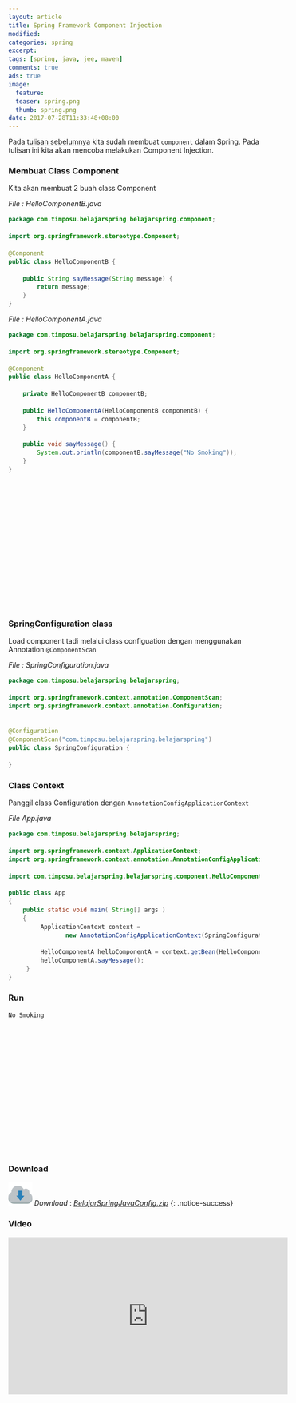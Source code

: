 ```yaml
---
layout: article
title: Spring Framework Component Injection
modified:
categories: spring
excerpt:
tags: [spring, java, jee, maven]
comments: true
ads: true
image:
  feature:
  teaser: spring.png
  thumb: spring.png
date: 2017-07-28T11:33:48+08:00
---
```


Pada [tulisan sebelumnya](/spring-framework-component/) kita sudah membuat `component` dalam Spring. Pada tulisan ini kita akan mencoba melakukan Component Injection.

### Membuat Class Component

Kita akan membuat 2 buah class Component

*File : HelloComponentB.java*

```java
package com.timposu.belajarspring.belajarspring.component;

import org.springframework.stereotype.Component;

@Component
public class HelloComponentB {

	public String sayMessage(String message) {
		return message;
	}
}
```

*File : HelloComponentA.java*

```java
package com.timposu.belajarspring.belajarspring.component;

import org.springframework.stereotype.Component;

@Component
public class HelloComponentA {
	
	private HelloComponentB componentB;
		
	public HelloComponentA(HelloComponentB componentB) {
		this.componentB = componentB;
	}

	public void sayMessage() {
		System.out.println(componentB.sayMessage("No Smoking"));
	}
}
```

<center><script async src="//pagead2.googlesyndication.com/pagead/js/adsbygoogle.js"></script><!-- BOX--><ins class="adsbygoogle"  style="display:inline-block;width:300px;height:250px" data-ad-client="ca-pub-4504493660273886" data-ad-slot="1638134271"></ins><script>(adsbygoogle = window.adsbygoogle || []).push({});</script></center>

### SpringConfiguration class

Load component tadi melalui class configuation dengan menggunakan Annotation `@ComponentScan`

*File : SpringConfiguration.java*

```java
package com.timposu.belajarspring.belajarspring;

import org.springframework.context.annotation.ComponentScan;
import org.springframework.context.annotation.Configuration;


@Configuration
@ComponentScan("com.timposu.belajarspring.belajarspring")
public class SpringConfiguration {

}
```

### Class Context

Panggil class Configuration dengan `AnnotationConfigApplicationContext`

*File App.java*

```java
package com.timposu.belajarspring.belajarspring;

import org.springframework.context.ApplicationContext;
import org.springframework.context.annotation.AnnotationConfigApplicationContext;

import com.timposu.belajarspring.belajarspring.component.HelloComponentA;

public class App 
{
    public static void main( String[] args )
    {
    	 ApplicationContext context = 
         		new AnnotationConfigApplicationContext(SpringConfiguration.class);
    	
    	 HelloComponentA helloComponentA = context.getBean(HelloComponentA.class);
    	 helloComponentA.sayMessage();
     }
}
```

### Run

```
No Smoking
```

<center><script async src="//pagead2.googlesyndication.com/pagead/js/adsbygoogle.js"></script><!-- BOX--><ins class="adsbygoogle"  style="display:inline-block;width:300px;height:250px" data-ad-client="ca-pub-4504493660273886" data-ad-slot="1638134271"></ins><script>(adsbygoogle = window.adsbygoogle || []).push({});</script></center>

### Download

![Download](/images/download.png) *Download* : *[BelajarSpringJavaConfig.zip](http://adf.ly/1nbhQc)*
{: .notice-success}

### Video

<iframe width="560" height="315" src="https://www.youtube.com/embed/EnY5pqMP0oc" frameborder="0" allowfullscreen></iframe>

